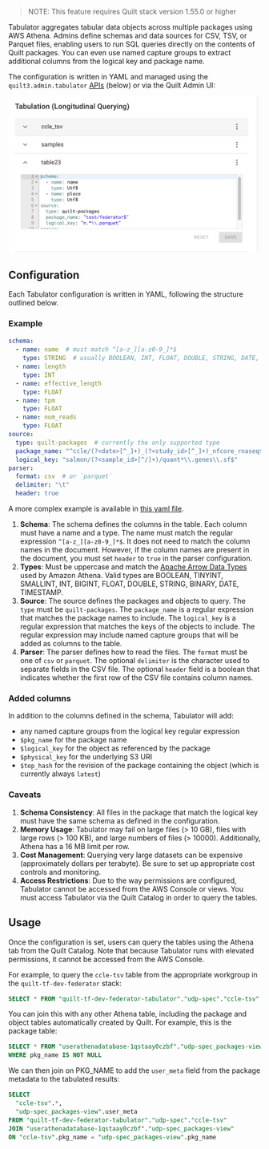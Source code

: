<!-- markdownlint-disable-next-line first-line-h1 -->
> NOTE: This feature requires Quilt stack version 1.55.0 or higher

Tabulator aggregates tabular data objects across multiple packages using AWS
Athena. Admins define schemas and data sources for CSV, TSV, or Parquet files,
enabling users to run SQL queries directly on the contents of Quilt packages.
You can even use named capture groups to extract additional columns from
the logical key and package name.

The configuration is written in YAML and managed using the
`quilt3.admin.tabulator`
[APIs](../api-reference/Admin.md#quilt3.admin.tabulator) (below) or via the
Quilt Admin UI:

![Admin UI for setting Tabulator configuration](../imgs/admin-tabulator-config.png)

## Configuration

Each Tabulator configuration is written in YAML, following the structure
outlined below.

### Example

```yaml
schema:
  - name: name  # must match ^[a-z_][a-z0-9_]*$
    type: STRING  # usually BOOLEAN, INT, FLOAT, DOUBLE, STRING, DATE, TIMESTAMP
  - name: length
    type: INT
  - name: effective_length
    type: FLOAT
  - name: tpm
    type: FLOAT
  - name: num_reads
    type: FLOAT
source:
  type: quilt-packages  # currently the only supported type
  package_name: "^ccle/(?<date>[^_]+)_(?<study_id>[^_]+)_nfcore_rnaseq$"
  logical_key: "salmon/(?<sample_id>[^/]+)/quant*\\.genes\\.sf$"
parser:
  format: csv  # or `parquet`
  delimiter: "\t"
  header: true
```

A more complex example is available in [this yaml file](./tabulator-example.yaml).

1. **Schema**: The schema defines the columns in the table. Each column must
   have a name and a type. The name must match the regular expression
   `^[a-z_][a-z0-9_]*$`.  It does not need to match the column names in the
   document.  However, if the column names are present in the document, you must
   set `header` to `true` in the parser configuration.
2. **Types**:  Must be uppercase and match the [Apache Arrow Data
Types](https://github.com/awslabs/aws-athena-query-federation/tree/master/athena-federation-sdk#datatypes)
used by Amazon Athena.  Valid types are BOOLEAN, TINYINT, SMALLINT, INT, BIGINT,
FLOAT, DOUBLE, STRING, BINARY, DATE, TIMESTAMP.
3. **Source**: The source defines the packages and objects to query. The `type`
   must be `quilt-packages`. The `package_name` is a regular expression that
   matches the package names to include. The `logical_key` is a regular
   expression that matches the keys of the objects to include. The regular
   expression may include named capture groups that will be added as columns
   to the table.
4. **Parser**: The parser defines how to read the files. The `format` must be
   one of `csv` or `parquet`. The optional `delimiter` is the character used to
   separate fields in the CSV file. The optional `header` field is a boolean
   that indicates whether the first row of the CSV file contains column names.

### Added columns

In addition to the columns defined in the schema, Tabulator will add:

- any named capture groups from the logical key regular expression
- `$pkg_name` for the package name
- `$logical_key` for the object as referenced by the package
- `$physical_key` for the underlying S3 URI
- `$top_hash` for the revision of the package containing the object (which is
  currently always `latest`)

### Caveats

1. **Schema Consistency**: All files in the package that match the logical key
   must have the same schema as defined in the configuration.
2. **Memory Usage**: Tabulator may fail on large files (> 10 GB), files with
   large rows (> 100 KB), and large numbers of files (> 10000). Additionally,
   Athena has a 16 MB limit per row.
3. **Cost Management**: Querying very large datasets can be expensive
   (approximately dollars per terabyte). Be sure to set up appropriate cost
   controls and monitoring.
4. **Access Restrictions**: Due to the way permissions are configured, Tabulator
   cannot be accessed from the AWS Console or views. You must access Tabulator
   via the Quilt Catalog in order to query the tables.

## Usage

Once the configuration is set, users can query the tables using the Athena tab
from the Quilt Catalog. Note that because Tabulator runs with elevated
permissions, it cannot be accessed from the AWS Console.

For example, to query the `ccle-tsv` table from the appropriate workgroup in
the `quilt-tf-dev-federator` stack:

```sql
SELECT * FROM "quilt-tf-dev-federator-tabulator"."udp-spec"."ccle-tsv"
```

You can join this with any other Athena table, including the package and
object tables automatically created by Quilt. For example, this is the package
table:

```sql
SELECT * FROM "userathenadatabase-1qstaay0czbf"."udp-spec_packages-view"
WHERE pkg_name IS NOT NULL
```

We can then join on PKG_NAME to add the `user_meta` field from the package
metadata to the tabulated results:

```sql
SELECT
  "ccle-tsv".*,
  "udp-spec_packages-view".user_meta
FROM "quilt-tf-dev-federator-tabulator"."udp-spec"."ccle-tsv"
JOIN "userathenadatabase-1qstaay0czbf"."udp-spec_packages-view"
ON "ccle-tsv".pkg_name = "udp-spec_packages-view".pkg_name
```
